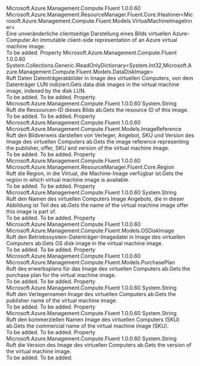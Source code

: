 <Type Name="IVirtualMachineImage" FullName="Microsoft.Azure.Management.Compute.Fluent.IVirtualMachineImage">
  <TypeSignature Language="C#" Value="public interface IVirtualMachineImage : Microsoft.Azure.Management.ResourceManager.Fluent.Core.IHasInner&lt;Microsoft.Azure.Management.Compute.Fluent.Models.VirtualMachineImageInner&gt;" />
  <TypeSignature Language="ILAsm" Value=".class public interface auto ansi abstract IVirtualMachineImage implements class Microsoft.Azure.Management.ResourceManager.Fluent.Core.IHasInner`1&lt;class Microsoft.Azure.Management.Compute.Fluent.Models.VirtualMachineImageInner&gt;" />
  <TypeSignature Language="DocId" Value="T:Microsoft.Azure.Management.Compute.Fluent.IVirtualMachineImage" />
  <TypeSignature Language="VB.NET" Value="Public Interface IVirtualMachineImage&#xA;Implements IHasInner(Of VirtualMachineImageInner)" />
  <TypeSignature Language="F#" Value="type IVirtualMachineImage = interface&#xA;    interface IHasInner&lt;VirtualMachineImageInner&gt;" />
  <AssemblyInfo>
    <AssemblyName>Microsoft.Azure.Management.Compute.Fluent</AssemblyName>
    <AssemblyVersion>1.0.0.60</AssemblyVersion>
  </AssemblyInfo>
  <Interfaces>
    <Interface>
      <InterfaceName>Microsoft.Azure.Management.ResourceManager.Fluent.Core.IHasInner&lt;Microsoft.Azure.Management.Compute.Fluent.Models.VirtualMachineImageInner&gt;</InterfaceName>
    </Interface>
  </Interfaces>
  <Docs>
    <summary>
            <span data-ttu-id="a0b71-101">Eine unveränderliche clientseitige Darstellung eines Bilds virtuellen Azure-Computer.</span><span class="sxs-lookup"><span data-stu-id="a0b71-101">An immutable client-side representation of an Azure virtual machine image.</span></span>
            </summary>
    <remarks>To be added.</remarks>
  </Docs>
  <Members>
    <Member MemberName="DataDiskImages">
      <MemberSignature Language="C#" Value="public System.Collections.Generic.IReadOnlyDictionary&lt;int,Microsoft.Azure.Management.Compute.Fluent.Models.DataDiskImage&gt; DataDiskImages { get; }" />
      <MemberSignature Language="ILAsm" Value=".property instance class System.Collections.Generic.IReadOnlyDictionary`2&lt;int32, class Microsoft.Azure.Management.Compute.Fluent.Models.DataDiskImage&gt; DataDiskImages" />
      <MemberSignature Language="DocId" Value="P:Microsoft.Azure.Management.Compute.Fluent.IVirtualMachineImage.DataDiskImages" />
      <MemberSignature Language="VB.NET" Value="Public ReadOnly Property DataDiskImages As IReadOnlyDictionary(Of Integer, DataDiskImage)" />
      <MemberSignature Language="F#" Value="member this.DataDiskImages : System.Collections.Generic.IReadOnlyDictionary&lt;int, Microsoft.Azure.Management.Compute.Fluent.Models.DataDiskImage&gt;" Usage="Microsoft.Azure.Management.Compute.Fluent.IVirtualMachineImage.DataDiskImages" />
      <MemberType>Property</MemberType>
      <AssemblyInfo>
        <AssemblyName>Microsoft.Azure.Management.Compute.Fluent</AssemblyName>
        <AssemblyVersion>1.0.0.60</AssemblyVersion>
      </AssemblyInfo>
      <ReturnValue>
        <ReturnType>System.Collections.Generic.IReadOnlyDictionary&lt;System.Int32,Microsoft.Azure.Management.Compute.Fluent.Models.DataDiskImage&gt;</ReturnType>
      </ReturnValue>
      <Docs>
        <summary>
            <span data-ttu-id="a0b71-102">Ruft Daten Datenträgerabbilder in Image des virtuellen Computers, von dem Datenträger LUN indiziert.</span><span class="sxs-lookup"><span data-stu-id="a0b71-102">Gets data disk images in the virtual machine image, indexed by the disk LUN.</span></span>
            </summary>
        <value>To be added.</value>
        <remarks>To be added.</remarks>
      </Docs>
    </Member>
    <Member MemberName="Id">
      <MemberSignature Language="C#" Value="public string Id { get; }" />
      <MemberSignature Language="ILAsm" Value=".property instance string Id" />
      <MemberSignature Language="DocId" Value="P:Microsoft.Azure.Management.Compute.Fluent.IVirtualMachineImage.Id" />
      <MemberSignature Language="VB.NET" Value="Public ReadOnly Property Id As String" />
      <MemberSignature Language="F#" Value="member this.Id : string" Usage="Microsoft.Azure.Management.Compute.Fluent.IVirtualMachineImage.Id" />
      <MemberType>Property</MemberType>
      <AssemblyInfo>
        <AssemblyName>Microsoft.Azure.Management.Compute.Fluent</AssemblyName>
        <AssemblyVersion>1.0.0.60</AssemblyVersion>
      </AssemblyInfo>
      <ReturnValue>
        <ReturnType>System.String</ReturnType>
      </ReturnValue>
      <Docs>
        <summary>
            <span data-ttu-id="a0b71-103">Ruft die Ressourcen-ID dieses Bilds ab.</span><span class="sxs-lookup"><span data-stu-id="a0b71-103">Gets the resource ID of this image.</span></span>
            </summary>
        <value>To be added.</value>
        <remarks>To be added.</remarks>
      </Docs>
    </Member>
    <Member MemberName="ImageReference">
      <MemberSignature Language="C#" Value="public Microsoft.Azure.Management.Compute.Fluent.Models.ImageReference ImageReference { get; }" />
      <MemberSignature Language="ILAsm" Value=".property instance class Microsoft.Azure.Management.Compute.Fluent.Models.ImageReference ImageReference" />
      <MemberSignature Language="DocId" Value="P:Microsoft.Azure.Management.Compute.Fluent.IVirtualMachineImage.ImageReference" />
      <MemberSignature Language="VB.NET" Value="Public ReadOnly Property ImageReference As ImageReference" />
      <MemberSignature Language="F#" Value="member this.ImageReference : Microsoft.Azure.Management.Compute.Fluent.Models.ImageReference" Usage="Microsoft.Azure.Management.Compute.Fluent.IVirtualMachineImage.ImageReference" />
      <MemberType>Property</MemberType>
      <AssemblyInfo>
        <AssemblyName>Microsoft.Azure.Management.Compute.Fluent</AssemblyName>
        <AssemblyVersion>1.0.0.60</AssemblyVersion>
      </AssemblyInfo>
      <ReturnValue>
        <ReturnType>Microsoft.Azure.Management.Compute.Fluent.Models.ImageReference</ReturnType>
      </ReturnValue>
      <Docs>
        <summary>
            <span data-ttu-id="a0b71-104">Ruft den Bildverweis darstellen von Verleger, Angebot, SKU und Version des Image des virtuellen Computers ab.</span><span class="sxs-lookup"><span data-stu-id="a0b71-104">Gets the image reference representing the publisher, offer, SKU and version of the virtual machine image.</span></span>
            </summary>
        <value>To be added.</value>
        <remarks>To be added.</remarks>
      </Docs>
    </Member>
    <Member MemberName="Location">
      <MemberSignature Language="C#" Value="public Microsoft.Azure.Management.ResourceManager.Fluent.Core.Region Location { get; }" />
      <MemberSignature Language="ILAsm" Value=".property instance class Microsoft.Azure.Management.ResourceManager.Fluent.Core.Region Location" />
      <MemberSignature Language="DocId" Value="P:Microsoft.Azure.Management.Compute.Fluent.IVirtualMachineImage.Location" />
      <MemberSignature Language="VB.NET" Value="Public ReadOnly Property Location As Region" />
      <MemberSignature Language="F#" Value="member this.Location : Microsoft.Azure.Management.ResourceManager.Fluent.Core.Region" Usage="Microsoft.Azure.Management.Compute.Fluent.IVirtualMachineImage.Location" />
      <MemberType>Property</MemberType>
      <AssemblyInfo>
        <AssemblyName>Microsoft.Azure.Management.Compute.Fluent</AssemblyName>
        <AssemblyVersion>1.0.0.60</AssemblyVersion>
      </AssemblyInfo>
      <ReturnValue>
        <ReturnType>Microsoft.Azure.Management.ResourceManager.Fluent.Core.Region</ReturnType>
      </ReturnValue>
      <Docs>
        <summary>
            <span data-ttu-id="a0b71-105">Ruft die Region, in die Virtual, die Machine-Image verfügbar ist.</span><span class="sxs-lookup"><span data-stu-id="a0b71-105">Gets the region in which virtual machine image is available.</span></span>
            </summary>
        <value>To be added.</value>
        <remarks>To be added.</remarks>
      </Docs>
    </Member>
    <Member MemberName="Offer">
      <MemberSignature Language="C#" Value="public string Offer { get; }" />
      <MemberSignature Language="ILAsm" Value=".property instance string Offer" />
      <MemberSignature Language="DocId" Value="P:Microsoft.Azure.Management.Compute.Fluent.IVirtualMachineImage.Offer" />
      <MemberSignature Language="VB.NET" Value="Public ReadOnly Property Offer As String" />
      <MemberSignature Language="F#" Value="member this.Offer : string" Usage="Microsoft.Azure.Management.Compute.Fluent.IVirtualMachineImage.Offer" />
      <MemberType>Property</MemberType>
      <AssemblyInfo>
        <AssemblyName>Microsoft.Azure.Management.Compute.Fluent</AssemblyName>
        <AssemblyVersion>1.0.0.60</AssemblyVersion>
      </AssemblyInfo>
      <ReturnValue>
        <ReturnType>System.String</ReturnType>
      </ReturnValue>
      <Docs>
        <summary>
            <span data-ttu-id="a0b71-106">Ruft den Namen des virtuellen Computers Image Angebots, die in dieser Abbildung ist Teil des ab.</span><span class="sxs-lookup"><span data-stu-id="a0b71-106">Gets the name of the virtual machine image offer this image is part of.</span></span>
            </summary>
        <value>To be added.</value>
        <remarks>To be added.</remarks>
      </Docs>
    </Member>
    <Member MemberName="OSDiskImage">
      <MemberSignature Language="C#" Value="public Microsoft.Azure.Management.Compute.Fluent.Models.OSDiskImage OSDiskImage { get; }" />
      <MemberSignature Language="ILAsm" Value=".property instance class Microsoft.Azure.Management.Compute.Fluent.Models.OSDiskImage OSDiskImage" />
      <MemberSignature Language="DocId" Value="P:Microsoft.Azure.Management.Compute.Fluent.IVirtualMachineImage.OSDiskImage" />
      <MemberSignature Language="VB.NET" Value="Public ReadOnly Property OSDiskImage As OSDiskImage" />
      <MemberSignature Language="F#" Value="member this.OSDiskImage : Microsoft.Azure.Management.Compute.Fluent.Models.OSDiskImage" Usage="Microsoft.Azure.Management.Compute.Fluent.IVirtualMachineImage.OSDiskImage" />
      <MemberType>Property</MemberType>
      <AssemblyInfo>
        <AssemblyName>Microsoft.Azure.Management.Compute.Fluent</AssemblyName>
        <AssemblyVersion>1.0.0.60</AssemblyVersion>
      </AssemblyInfo>
      <ReturnValue>
        <ReturnType>Microsoft.Azure.Management.Compute.Fluent.Models.OSDiskImage</ReturnType>
      </ReturnValue>
      <Docs>
        <summary>
            <span data-ttu-id="a0b71-107">Ruft den Betriebssystem-Datenträger-Imagedatei in Image des virtuellen Computers ab.</span><span class="sxs-lookup"><span data-stu-id="a0b71-107">Gets OS disk image in the virtual machine image.</span></span>
            </summary>
        <value>To be added.</value>
        <remarks>To be added.</remarks>
      </Docs>
    </Member>
    <Member MemberName="Plan">
      <MemberSignature Language="C#" Value="public Microsoft.Azure.Management.Compute.Fluent.Models.PurchasePlan Plan { get; }" />
      <MemberSignature Language="ILAsm" Value=".property instance class Microsoft.Azure.Management.Compute.Fluent.Models.PurchasePlan Plan" />
      <MemberSignature Language="DocId" Value="P:Microsoft.Azure.Management.Compute.Fluent.IVirtualMachineImage.Plan" />
      <MemberSignature Language="VB.NET" Value="Public ReadOnly Property Plan As PurchasePlan" />
      <MemberSignature Language="F#" Value="member this.Plan : Microsoft.Azure.Management.Compute.Fluent.Models.PurchasePlan" Usage="Microsoft.Azure.Management.Compute.Fluent.IVirtualMachineImage.Plan" />
      <MemberType>Property</MemberType>
      <AssemblyInfo>
        <AssemblyName>Microsoft.Azure.Management.Compute.Fluent</AssemblyName>
        <AssemblyVersion>1.0.0.60</AssemblyVersion>
      </AssemblyInfo>
      <ReturnValue>
        <ReturnType>Microsoft.Azure.Management.Compute.Fluent.Models.PurchasePlan</ReturnType>
      </ReturnValue>
      <Docs>
        <summary>
            <span data-ttu-id="a0b71-108">Ruft des erwerbsplans für das Image des virtuellen Computers ab.</span><span class="sxs-lookup"><span data-stu-id="a0b71-108">Gets the purchase plan for the virtual machine image.</span></span>
            </summary>
        <value>To be added.</value>
        <remarks>To be added.</remarks>
      </Docs>
    </Member>
    <Member MemberName="PublisherName">
      <MemberSignature Language="C#" Value="public string PublisherName { get; }" />
      <MemberSignature Language="ILAsm" Value=".property instance string PublisherName" />
      <MemberSignature Language="DocId" Value="P:Microsoft.Azure.Management.Compute.Fluent.IVirtualMachineImage.PublisherName" />
      <MemberSignature Language="VB.NET" Value="Public ReadOnly Property PublisherName As String" />
      <MemberSignature Language="F#" Value="member this.PublisherName : string" Usage="Microsoft.Azure.Management.Compute.Fluent.IVirtualMachineImage.PublisherName" />
      <MemberType>Property</MemberType>
      <AssemblyInfo>
        <AssemblyName>Microsoft.Azure.Management.Compute.Fluent</AssemblyName>
        <AssemblyVersion>1.0.0.60</AssemblyVersion>
      </AssemblyInfo>
      <ReturnValue>
        <ReturnType>System.String</ReturnType>
      </ReturnValue>
      <Docs>
        <summary>
            <span data-ttu-id="a0b71-109">Ruft den Verlegernamen Image des virtuellen Computers ab.</span><span class="sxs-lookup"><span data-stu-id="a0b71-109">Gets the publisher name of the virtual machine image.</span></span>
            </summary>
        <value>To be added.</value>
        <remarks>To be added.</remarks>
      </Docs>
    </Member>
    <Member MemberName="Sku">
      <MemberSignature Language="C#" Value="public string Sku { get; }" />
      <MemberSignature Language="ILAsm" Value=".property instance string Sku" />
      <MemberSignature Language="DocId" Value="P:Microsoft.Azure.Management.Compute.Fluent.IVirtualMachineImage.Sku" />
      <MemberSignature Language="VB.NET" Value="Public ReadOnly Property Sku As String" />
      <MemberSignature Language="F#" Value="member this.Sku : string" Usage="Microsoft.Azure.Management.Compute.Fluent.IVirtualMachineImage.Sku" />
      <MemberType>Property</MemberType>
      <AssemblyInfo>
        <AssemblyName>Microsoft.Azure.Management.Compute.Fluent</AssemblyName>
        <AssemblyVersion>1.0.0.60</AssemblyVersion>
      </AssemblyInfo>
      <ReturnValue>
        <ReturnType>System.String</ReturnType>
      </ReturnValue>
      <Docs>
        <summary>
            <span data-ttu-id="a0b71-110">Ruft den kommerziellen Namen Image des virtuellen Computers (SKU) ab.</span><span class="sxs-lookup"><span data-stu-id="a0b71-110">Gets the commercial name of the virtual machine image (SKU).</span></span>
            </summary>
        <value>To be added.</value>
        <remarks>To be added.</remarks>
      </Docs>
    </Member>
    <Member MemberName="Version">
      <MemberSignature Language="C#" Value="public string Version { get; }" />
      <MemberSignature Language="ILAsm" Value=".property instance string Version" />
      <MemberSignature Language="DocId" Value="P:Microsoft.Azure.Management.Compute.Fluent.IVirtualMachineImage.Version" />
      <MemberSignature Language="VB.NET" Value="Public ReadOnly Property Version As String" />
      <MemberSignature Language="F#" Value="member this.Version : string" Usage="Microsoft.Azure.Management.Compute.Fluent.IVirtualMachineImage.Version" />
      <MemberType>Property</MemberType>
      <AssemblyInfo>
        <AssemblyName>Microsoft.Azure.Management.Compute.Fluent</AssemblyName>
        <AssemblyVersion>1.0.0.60</AssemblyVersion>
      </AssemblyInfo>
      <ReturnValue>
        <ReturnType>System.String</ReturnType>
      </ReturnValue>
      <Docs>
        <summary>
            <span data-ttu-id="a0b71-111">Ruft die Version des Image des virtuellen Computers ab.</span><span class="sxs-lookup"><span data-stu-id="a0b71-111">Gets the version of the virtual machine image.</span></span>
            </summary>
        <value>To be added.</value>
        <remarks>To be added.</remarks>
      </Docs>
    </Member>
  </Members>
</Type>